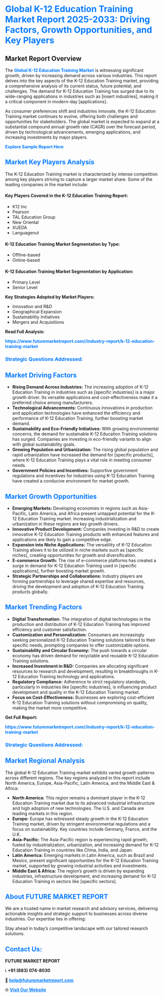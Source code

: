 <h1 style="color: #007BFF;">Global K-12 Education Training Market Report 2025-2033: Driving Factors, Growth Opportunities, and Key Players</h1>

<section id="overview">
<h2>Market Report Overview</h2>
<p>The <a href="https://www.futuremarketreport.com//industry-report/k-12-education-training-market" style="color: #007BFF; text-decoration: none;"><strong>Global K-12 Education Training Market</strong></a> is witnessing significant growth, driven by increasing demand across various industries. This report delves into the key aspects of the K-12 Education Training market, providing a comprehensive analysis of its current status, future potential, and challenges. The demand for K-12 Education Training has surged due to its wide-ranging applications in industries such as [insert industries], making it a critical component in modern-day [applications].</p>
<p>As consumer preferences shift and industries innovate, the K-12 Education Training market continues to evolve, offering both challenges and opportunities for stakeholders. The global market is expected to expand at a substantial compound annual growth rate (CAGR) over the forecast period, driven by technological advancements, emerging applications, and increasing investments by major players.</p>
</section>

<section id="overview">
<p><a href="https://www.futuremarketreport.com//request-sample/reportId=61014" style="color: #007BFF; text-decoration: none;"><strong>Explore Sample Report Here</strong></a></p>
</section>

<section id="key-players">
<h2 style="color: #007BFF;">Market Key Players Analysis</h2>
<p>The K-12 Education Training market is characterized by intense competition among key players striving to capture a larger market share. Some of the leading companies in the market include:</p>
<h4>Key Players Covered in the K-12 Education Training Report:</h4>
<ul><li>K12 Inc</li><li>Pearson</li><li>TAL Education Group</li><li>New Oriental</li><li>XUEDA</li><li>Languagenut</li></ul>
<h4>K-12 Education Training Market Segmentation by Type:</h4>
<ul><li>Offline-based</li><li>Online-based</li></ul>

<h4>K-12 Education Training Market Segmentation by Application:</h4>
<ul><li>Primary Level</li><li>Senior Level</li></ul>
<p><strong>Key Strategies Adopted by Market Players:</strong></p>
<ul>
<li>Innovation and R&D</li>
<li>Geographical Expansion</li>
<li>Sustainability Initiatives</li>
<li>Mergers and Acquisitions</li>
</ul>
</section>

<section>
<p><strong>Read Full Analysis: </strong></p><a href="https://www.futuremarketreport.com//industry-report/k-12-education-training-market" style="color: #007BFF; text-decoration: none;"><strong>https://www.futuremarketreport.com//industry-report/k-12-education-training-market</strong></a>
<h3 style="color: #007BFF;">Strategic Questions Addressed:</h3>
</section>

<section id="driving-factors">
<h2 style="color: #007BFF;">Market Driving Factors</h2>
<ul>
<li><strong>Rising Demand Across Industries:</strong> The increasing adoption of K-12 Education Training in industries such as [specific industries] is a major growth driver. Its versatile applications and cost-effectiveness make it a preferred choice among manufacturers.</li>
<li><strong>Technological Advancements:</strong> Continuous innovations in production and application technologies have enhanced the efficiency and performance of K-12 Education Training, further boosting market demand.</li>
<li><strong>Sustainability and Eco-Friendly Initiatives:</strong> With growing environmental concerns, the demand for sustainable K-12 Education Training solutions has surged. Companies are investing in eco-friendly variants to align with global sustainability goals.</li>
<li><strong>Growing Population and Urbanization:</strong> The rising global population and rapid urbanization have increased the demand for [specific products], where K-12 Education Training plays a vital role in meeting consumer needs.</li>
<li><strong>Government Policies and Incentives:</strong> Supportive government regulations and incentives for industries using K-12 Education Training have created a conducive environment for market growth.</li>
</ul>
</section>

<section id="growth-opportunities">
<h2 style="color: #007BFF;">Market Growth Opportunities</h2>
<ul>
<li><strong>Emerging Markets:</strong> Developing economies in regions such as Asia-Pacific, Latin America, and Africa present untapped potential for the K-12 Education Training market. Increasing industrialization and urbanization in these regions are key growth drivers.</li>
<li><strong>Innovative Product Development:</strong> Companies investing in R&D to create innovative K-12 Education Training products with enhanced features and applications are likely to gain a competitive edge.</li>
<li><strong>Expansion into Niche Applications:</strong> The versatility of K-12 Education Training allows it to be utilized in niche markets such as [specific niches], creating opportunities for growth and diversification.</li>
<li><strong>E-commerce Growth:</strong> The rise of e-commerce platforms has created a surge in demand for K-12 Education Training used in [specific applications], further boosting market growth.</li>
<li><strong>Strategic Partnerships and Collaborations:</strong> Industry players are forming partnerships to leverage shared expertise and resources, driving the development and adoption of K-12 Education Training products globally.</li>
</ul>
</section>

<section id="trending-factors">
<h2 style="color: #007BFF;">Market Trending Factors</h2>
<ul>
<li><strong>Digital Transformation:</strong> The integration of digital technologies in the production and distribution of K-12 Education Training has improved efficiency and customer satisfaction.</li>
<li><strong>Customization and Personalization:</strong> Consumers are increasingly seeking personalized K-12 Education Training solutions tailored to their specific needs, prompting companies to offer customizable options.</li>
<li><strong>Sustainability and Circular Economy:</strong> The push towards a circular economy has driven demand for recyclable and reusable K-12 Education Training solutions.</li>
<li><strong>Increased Investment in R&D:</strong> Companies are allocating significant resources to research and development, resulting in breakthroughs in K-12 Education Training technology and applications.</li>
<li><strong>Regulatory Compliance:</strong> Adherence to strict regulatory standards, particularly in industries like [specific industries], is influencing product development and quality in the K-12 Education Training market.</li>
<li><strong>Focus on Cost-Effectiveness:</strong> Businesses are exploring cost-efficient K-12 Education Training solutions without compromising on quality, making the market more competitive.</li>
</ul>
</section>

<section>
<p><strong>Get Full Report: </strong></p><a href="https://www.futuremarketreport.com//industry-report/k-12-education-training-market" style="color: #007BFF; text-decoration: none;"><strong>https://www.futuremarketreport.com//industry-report/k-12-education-training-market</strong></a>
<h3 style="color: #007BFF;">Strategic Questions Addressed:</h3>
</section>


<section id="regional-analysis">
<h2 style="color: #007BFF;">Market Regional Analysis</h2>
<p>The global K-12 Education Training market exhibits varied growth patterns across different regions. The key regions analyzed in this report include North America, Europe, Asia-Pacific, Latin America, and the Middle East & Africa:</p>
<ul>
<li><strong>North America:</strong> This region remains a dominant player in the K-12 Education Training market due to its advanced industrial infrastructure and high adoption of new technologies. The U.S. and Canada are leading markets in this region.</li>
<li><strong>Europe:</strong> Europe has witnessed steady growth in the K-12 Education Training market, driven by stringent environmental regulations and a focus on sustainability. Key countries include Germany, France, and the U.K.</li>
<li><strong>Asia-Pacific:</strong> The Asia-Pacific region is experiencing rapid growth, fueled by industrialization, urbanization, and increasing demand for K-12 Education Training in countries like China, India, and Japan.</li>
<li><strong>Latin America:</strong> Emerging markets in Latin America, such as Brazil and Mexico, present significant opportunities for the K-12 Education Training market, supported by growing industrial activities and investments.</li>
<li><strong>Middle East & Africa:</strong> The region’s growth is driven by expanding industries, infrastructure development, and increasing demand for K-12 Education Training in sectors like [specific sectors].</li>
</ul>
</section>

<footer>
<h2 style="color: #007BFF;">About FUTURE MARKET REPORT</h2>
<p>We are a trusted name in market research and advisory services, delivering actionable insights and strategic support to businesses across diverse industries. Our expertise lies in offering:</p>

<p>Stay ahead in today’s competitive landscape with our tailored research solutions.</p>

<h2 style="color: #007BFF;">Contact Us:</h2>
<p><strong>FUTURE MARKET REPORT</strong></p>
<p>📞 <strong>+91 (883) 074-8030</strong></p>
<p>📧 <strong><a href="mailto:help@futuremarketreport.com" style="color: #007BFF;">help@futuremarketreport.com</a></strong></p>
<p>🌐 <strong><a href="https://www.futuremarketreport.com/" style="color: #007BFF;">Visit Our Website</a></strong></p>
</footer>